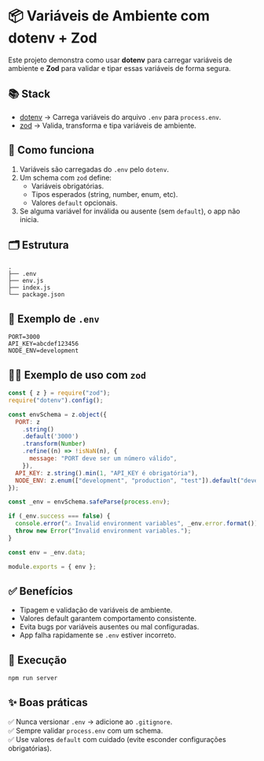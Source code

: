 # 📦 Variáveis de Ambiente com dotenv + Zod

Este projeto demonstra como usar **dotenv** para carregar variáveis de ambiente e **Zod** para validar e tipar essas variáveis de forma segura.

## 📚 Stack

- [dotenv](https://github.com/motdotla/dotenv) → Carrega variáveis do arquivo `.env` para `process.env`.
- [zod](https://github.com/colinhacks/zod) → Valida, transforma e tipa variáveis de ambiente.

## 🚀 Como funciona

1. Variáveis são carregadas do `.env` pelo `dotenv`.
2. Um schema com `zod` define:
   - Variáveis obrigatórias.
   - Tipos esperados (string, number, enum, etc).
   - Valores `default` opcionais.
3. Se alguma variável for inválida ou ausente (sem `default`), o app não inicia.

## 🗂 Estrutura

```
.
├── .env
├── env.js
├── index.js
└── package.json
```

## 📝 Exemplo de `.env`

```env
PORT=3000
API_KEY=abcdef123456
NODE_ENV=development
```

## 🧑‍💻 Exemplo de uso com `zod`

```js
const { z } = require("zod");
require("dotenv").config();

const envSchema = z.object({
  PORT: z
    .string()
    .default('3000')
    .transform(Number)
    .refine((n) => !isNaN(n), {
      message: "PORT deve ser um número válido",
    }),
  API_KEY: z.string().min(1, "API_KEY é obrigatória"),
  NODE_ENV: z.enum(["development", "production", "test"]).default("development"),
});

const _env = envSchema.safeParse(process.env);

if (_env.success === false) {
  console.error("⚠️ Invalid environment variables", _env.error.format());
  throw new Error("Invalid environment variables.");
}

const env = _env.data;

module.exports = { env };
```

## ✅ Benefícios

- Tipagem e validação de variáveis de ambiente.
- Valores default garantem comportamento consistente.
- Evita bugs por variáveis ausentes ou mal configuradas.
- App falha rapidamente se `.env` estiver incorreto.

## 🚀 Execução

```bash
npm run server
```

## ✨ Boas práticas

✅ Nunca versionar `.env` → adicione ao `.gitignore`.  
✅ Sempre validar `process.env` com um schema.  
✅ Use valores `default` com cuidado (evite esconder configurações obrigatórias).